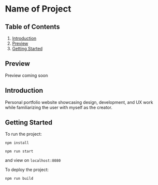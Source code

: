 # Name of Project

## Table of Contents
1. [Introduction](https://github.com/tayloracox/tayloracox-portfolio#introduction)
2. [Preview](https://github.com/tayloracox/tayloracox-portfolio#preview)
3. [Getting Started](https://github.com/tayloracox/tayloracox-portfolio#getting-started)

## Preview
Preview coming soon

<!-- ![Preview of Project](https://github.com/tayloracox/tayloracox-portfolio/blob/master/preview.jpg "Preview of Project") -->

## Introduction
Personal portfolio website showcasing design, development, and UX work while familiarizing the user with myself as the creator.

## Getting Started
To run the project:
```
npm install
```
```
npm run start
```
and view on `localhost:8080`

To deploy the project:
```
npm run build
```
